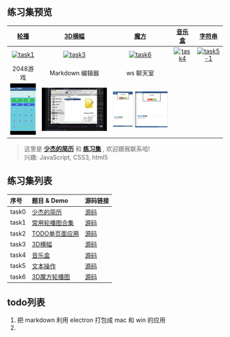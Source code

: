 
## 练习集预览



|[轮播](http://ShaojieLiu.github.io/tasklist/task1carousel/carousel.html)|[3D横幅](https://ShaojieLiu.github.io/tasklist/task3banner3D/banner3D.html)|[魔方](https://ShaojieLiu.github.io/tasklist/task6cube/cube3D.html)|[音乐盒](https://shaojieliu.github.io/tasklist/task4player/audio.html)|[字符串](https://shaojieliu.github.io/tasklist/task5haoqing/txt_operation.html)|
|:--:|:--:|:--:|:--:|:--:|
|[![task1](https://github.com/ShaojieLiu/ShaojieLiu.github.io/blob/master/img/task1.gif)](https://ShaojieLiu.github.io/tasklist/task1carousel/carousel.html)|[![task3](https://github.com/ShaojieLiu/ShaojieLiu.github.io/blob/master/img/task3.gif)](https://ShaojieLiu.github.io/tasklist/task3banner3D/banner3D.html)|[![task6](https://github.com/ShaojieLiu/ShaojieLiu.github.io/blob/master/img/task6.gif)](https://ShaojieLiu.github.io/tasklist/task6cube/cube3D.html)|[![task4](https://github.com/ShaojieLiu/ShaojieLiu.github.io/blob/master/img/task4.gif)](https://shaojieliu.github.io/tasklist/task4player/audio.html)|[![task5-1](https://github.com/ShaojieLiu/ShaojieLiu.github.io/blob/master/img/task5-1.jpeg)](https://shaojieliu.github.io/tasklist/task5haoqing/txt_operation.html)
|2048游戏|Markdown 编辑器|ws 聊天室|||
|[![task14](https://github.com/ShaojieLiu/ShaojieLiu.github.io/blob/master/img/task14.gif)](https://ShaojieLiu.github.io/tasklist/task14game2048/2048.html)|[![task15](https://github.com/ShaojieLiu/ShaojieLiu.github.io/blob/master/img/task15.gif)](https://ShaojieLiu.github.io/tasklist/task15markdown/index.html)|[![task16](https://github.com/ShaojieLiu/ShaojieLiu.github.io/blob/master/img/task16.gif)](https://ShaojieLiu.github.io/tasklist/task16chatroom/index.html)||||


>这里是 [**少杰的简历**](https://shaojieliu.github.io/tasklist/task0resume/resume.0.1.1.html) 和 [**练习集**](https://github.com/ShaojieLiu/ShaojieLiu.github.io/tree/master/tasklist) , 欢迎跟我联系哈!<br>
兴趣: JavaScript, CSS3, html5



## 练习集列表

|序号|题目 & Demo|源码链接|
|:--|:--|:--|
|task0|[少杰的简历](https://shaojieliu.github.io/tasklist/task0resume/resume.0.1.1.html)|[源码](https://github.com/ShaojieLiu/ShaojieLiu.github.io/blob/master/tasklist/task0resume/resume.0.1.1.html)|
|task1|[常用轮播图合集](https://ShaojieLiu.github.io/tasklist/task1carousel/carousel.html)|[源码](https://github.com/ShaojieLiu/ShaojieLiu.github.io/blob/master/tasklist/task1carousel/carousel.js)|
|task2|[TODO单页面应用](https://ShaojieLiu.github.io/tasklist/task2todo/todo.html)|[源码](https://github.com/ShaojieLiu/ShaojieLiu.github.io/blob/master/tasklist/task2todo/todo.html)|
|task3|[3D横幅](https://ShaojieLiu.github.io/tasklist/task3banner3D/banner3D.html)|[源码](https://github.com/ShaojieLiu/ShaojieLiu.github.io/blob/master/tasklist/task3banner3D/banner3D.js)|
|task4|[音乐盒](https://shaojieliu.github.io/tasklist/task4player/audio.html)|[源码](https://github.com/ShaojieLiu/ShaojieLiu.github.io/blob/master/tasklist/task4player/js/audio.js)|
|task5|[文本操作](https://ShaojieLiu.github.io/tasklist/task5haoqing/txt_operation.html)|[源码](https://github.com/ShaojieLiu/ShaojieLiu.github.io/blob/master/tasklist/task5haoqing/txt_operation.html)|
|task6|[3D魔方轮播图](https://ShaojieLiu.github.io/tasklist/task6cube/cube3D.html)|[源码](https://github.com/ShaojieLiu/ShaojieLiu.github.io/blob/master/tasklist/task6cube/cube3D.js)|

## todo列表

1. 把 markdown 利用 electron 打包成 mac 和 win 的应用
1.
